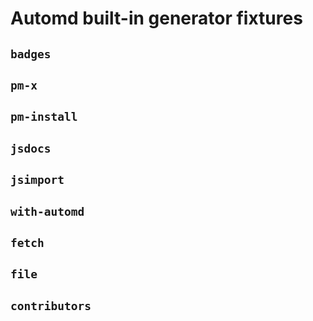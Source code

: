 # Automd built-in generator fixtures

## `badges`

<!-- automd:badges bundlephobia packagephobia  -->
<!-- /automd -->

## `pm-x`

<!-- automd:pm-x args=. -->
<!-- /automd -->

## `pm-install`

<!-- automd:pm-install dev separate-->
<!-- /automd -->

## `jsdocs`

<!-- automd:jsdocs src=./src/test -->
<!-- /automd -->

## `jsimport`

<!-- automd:jsimport cjs=true cdn=true name=pkg imports=foo,bar -->
<!-- /automd -->

## `with-automd`

<!-- automd:with-automd -->
<!-- /automd -->

## `fetch`

<!-- automd:fetch url="gh:unjs/automd/main/test/fixture/TEST.md" -->
<!-- /automd -->

## `file`

<!-- automd:file src="./TEST.md" -->
<!-- /automd -->

## `contributors`

<!-- automd:contributors author=pi0 license=MIT -->
<!-- /automd -->

<!-- automd:contributors author=pi0 license=MIT provider=markupgo circleSize=48 center=true  -->
<!-- /automd -->
